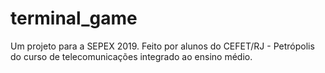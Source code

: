# terminal_game

Um projeto para a SEPEX 2019.
Feito por alunos do CEFET/RJ - Petrópolis do curso de telecomunicações integrado ao ensino médio.

